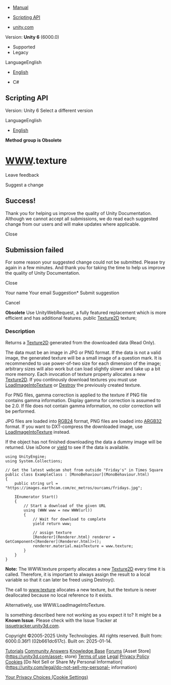 [ ]()

  * [Manual](../Manual/index.html)
  * [Scripting API](../ScriptReference/index.html)

  * [unity.com](https://unity.com/)

Version: **Unity 6** (6000.0)

  * Supported
  * Legacy

LanguageEnglish

  * [English]()

  * C#

[ ](https://docs.unity3d.com)

## Scripting API

Version: Unity 6 Select a different version

LanguageEnglish

  * [English]()

**Method group is Obsolete**  

#  [WWW](WWW.html).texture

Leave feedback

Suggest a change

## Success!

Thank you for helping us improve the quality of Unity Documentation. Although
we cannot accept all submissions, we do read each suggested change from our
users and will make updates where applicable.

Close

## Submission failed

For some reason your suggested change could not be submitted. Please <a>try
again</a> in a few minutes. And thank you for taking the time to help us
improve the quality of Unity Documentation.

Close

Your name Your email Suggestion* Submit suggestion

Cancel

[ ]()

**Obsolete** Use UnityWebRequest, a fully featured replacement which is more
efficient and has additional features. public [Texture2D](Texture2D.html)
texture;

### Description

Returns a [Texture2D](Texture2D.html) generated from the downloaded data (Read
Only).

The data must be an image in JPG or PNG format. If the data is not a valid
image, the generated texture will be a small image of a question mark. It is
recommended to use power-of-two size for each dimension of the image;
arbitrary sizes will also work but can load slightly slower and take up a bit
more memory. Each invocation of texture property allocates a new
[Texture2D](Texture2D.html). If you continously download textures you must use
[LoadImageIntoTexture](WWW.LoadImageIntoTexture.html) or
[Destroy](Object.Destroy.html) the previously created texture.  
  
For PNG files, gamma correction is applied to the texture if PNG file contains
gamma information. Display gamma for correction is assumed to be 2.0. If file
does not contain gamma information, no color correction will be performed.  
  
JPG files are loaded into [RGB24](TextureFormat.RGB24.html) format, PNG files
are loaded into [ARGB32](TextureFormat.ARGB32.html) format. If you want to
DXT-compress the downloaded image, use
[LoadImageIntoTexture](WWW.LoadImageIntoTexture.html) instead.  
  
If the object has not finished downloading the data a dummy image will be
returned. Use isDone or [yield](YieldInstruction.html) to see if the data is
available.

    
    
    using UnityEngine;
    using System.Collections;  
      
    // Get the latest webcam shot from outside "Friday's" in Times Square
    public class ExampleClass : [MonoBehaviour](MonoBehaviour.html)
    {
        public string url = "https://images.earthcam.com/ec_metros/ourcams/fridays.jpg";  
      
        IEnumerator Start()
        {
            // Start a download of the given URL
            using (WWW www = new WWW(url))
            {
                // Wait for download to complete
                yield return www;  
      
                // assign texture
                [Renderer](Renderer.html) renderer = GetComponent<[Renderer](Renderer.html)>();
                renderer.material.mainTexture = www.texture;
            }
        }
    }
    

**Note:** The WWW.texture property allocates a new [Texture2D](Texture2D.html)
every time it is called. Therefore, it is important to always assign the
result to a local variable so that it can later be freed using Destroy().  
  
The call to www.texture allocates a new texture, but the texture is never
deallocated because no local reference to it exists.  
  
Alternatively, use WWW.LoadImageIntoTexture.

Is something described here not working as you expect it to? It might be a
**Known Issue**. Please check with the Issue Tracker at
[issuetracker.unity3d.com](https://issuetracker.unity3d.com).

Copyright ©2005-2025 Unity Technologies. All rights reserved. Built from:
6000.0.36f1 (02b661dc617c). Built on: 2025-01-14.

[Tutorials](https://unity3d.com/learn) [Community
Answers](https://answers.unity3d.com) [Knowledge
Base](https://support.unity3d.com/hc/en-us)
[Forums](https://forum.unity3d.com) [Asset Store](https://unity3d.com/asset-
store) [Terms of use](https://docs.unity3d.com/Manual/TermsOfUse.html)
[Legal](https://unity.com/legal) [Privacy
Policy](https://unity.com/legal/privacy-policy)
[Cookies](https://unity.com/legal/cookie-policy) [Do Not Sell or Share My
Personal Information](https://unity.com/legal/do-not-sell-my-personal-
information)

[Your Privacy Choices (Cookie Settings)](javascript:void\(0\);)


